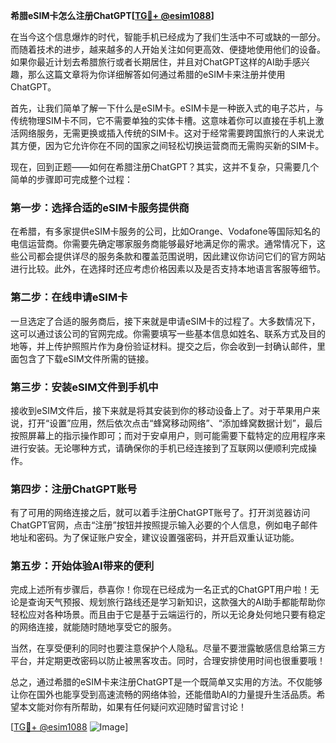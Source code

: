 **希腊eSIM卡怎么注册ChatGPT[[TG💪+ @esim1088](https://t.me/s/esim1088)]**

在当今这个信息爆炸的时代，智能手机已经成为了我们生活中不可或缺的一部分。而随着技术的进步，越来越多的人开始关注如何更高效、便捷地使用他们的设备。如果你最近计划去希腊旅行或者长期居住，并且对ChatGPT这样的AI助手感兴趣，那么这篇文章将为你详细解答如何通过希腊的eSIM卡来注册并使用ChatGPT。

首先，让我们简单了解一下什么是eSIM卡。eSIM卡是一种嵌入式的电子芯片，与传统物理SIM卡不同，它不需要单独的实体卡槽。这意味着你可以直接在手机上激活网络服务，无需更换或插入传统的SIM卡。这对于经常需要跨国旅行的人来说尤其方便，因为它允许你在不同的国家之间轻松切换运营商而无需购买新的SIM卡。

现在，回到正题——如何在希腊注册ChatGPT？其实，这并不复杂，只需要几个简单的步骤即可完成整个过程：

### 第一步：选择合适的eSIM卡服务提供商

在希腊，有多家提供eSIM卡服务的公司，比如Orange、Vodafone等国际知名的电信运营商。你需要先确定哪家服务商能够最好地满足你的需求。通常情况下，这些公司都会提供详尽的服务条款和覆盖范围说明，因此建议你访问它们的官方网站进行比较。此外，在选择时还应考虑价格因素以及是否支持本地语言客服等细节。

### 第二步：在线申请eSIM卡

一旦选定了合适的服务商后，接下来就是申请eSIM卡的过程了。大多数情况下，这可以通过该公司的官网完成。你需要填写一些基本信息如姓名、联系方式及目的地等，并上传护照照片作为身份验证材料。提交之后，你会收到一封确认邮件，里面包含了下载eSIM文件所需的链接。

### 第三步：安装eSIM文件到手机中

接收到eSIM文件后，接下来就是将其安装到你的移动设备上了。对于苹果用户来说，打开“设置”应用，然后依次点击“蜂窝移动网络”、“添加蜂窝数据计划”，最后按照屏幕上的指示操作即可；而对于安卓用户，则可能需要下载特定的应用程序来进行安装。无论哪种方式，请确保你的手机已经连接到了互联网以便顺利完成操作。

### 第四步：注册ChatGPT账号

有了可用的网络连接之后，就可以着手注册ChatGPT账号了。打开浏览器访问ChatGPT官网，点击“注册”按钮并按照提示输入必要的个人信息，例如电子邮件地址和密码。为了保证账户安全，建议设置强密码，并开启双重认证功能。

### 第五步：开始体验AI带来的便利

完成上述所有步骤后，恭喜你！你现在已经成为一名正式的ChatGPT用户啦！无论是查询天气预报、规划旅行路线还是学习新知识，这款强大的AI助手都能帮助你轻松应对各种场景。而且由于它是基于云端运行的，所以无论身处何地只要有稳定的网络连接，就能随时随地享受它的服务。

当然，在享受便利的同时也要注意保护个人隐私。尽量不要泄露敏感信息给第三方平台，并定期更改密码以防止被黑客攻击。同时，合理安排使用时间也很重要哦！

总之，通过希腊的eSIM卡来注册ChatGPT是一个既简单又实用的方法。不仅能够让你在国外也能享受到高速流畅的网络体验，还能借助AI的力量提升生活品质。希望本文能对你有所帮助，如果有任何疑问欢迎随时留言讨论！

[[TG💪+ @esim1088](https://t.me/s/esim1088) ![Image](https://i.postimg.cc/4NQfJmqS/Snipaste-2025-05-13-00-14-12.png)]